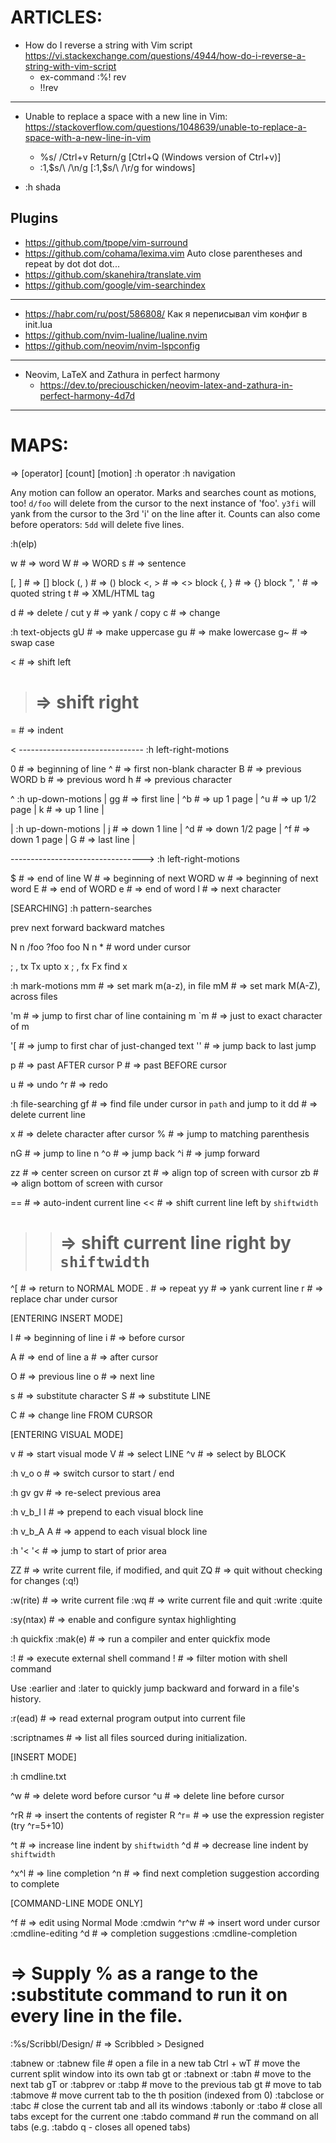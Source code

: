 # ARTICLES:

- How do I reverse a string with Vim script https://vi.stackexchange.com/questions/4944/how-do-i-reverse-a-string-with-vim-script
    - ex-command :%! rev
    - !!rev

--------------------------------------------------------------------------------------

- Unable to replace a space with a new line in Vim: https://stackoverflow.com/questions/1048639/unable-to-replace-a-space-with-a-new-line-in-vim
    - %s/ /Ctrl+v Return/g [Ctrl+Q (Windows version of Ctrl+v)]
    - :1,$s/\ /\n/g [:1,$s/\ /\r/g for windows]



- :h shada

## Plugins
- https://github.com/tpope/vim-surround
- https://github.com/cohama/lexima.vim Auto close parentheses and repeat by dot dot dot...
- https://github.com/skanehira/translate.vim
- https://github.com/google/vim-searchindex

--------------------------------------------------------------------------------------

- https://habr.com/ru/post/586808/ Как я переписывал vim конфиг в init.lua
- https://github.com/nvim-lualine/lualine.nvim
- https://github.com/neovim/nvim-lspconfig

--------------------------------------------------------------------------------------

- Neovim, LaTeX and Zathura in perfect harmony
    - https://dev.to/preciouschicken/neovim-latex-and-zathura-in-perfect-harmony-4d7d

--------------------------------------------------------------------------------------

# MAPS:

=> [operator] [count] [motion]
:h operator
:h navigation

Any motion can follow an operator. Marks and searches count as motions, too!
`d/foo` will delete from the cursor to the next instance of 'foo'. `y3fi` will
yank from the cursor to the 3rd 'i' on the line after it.
Counts can also come before operators: `5dd` will delete five lines.

:h(elp)



w # => word
W # => WORD
s # => sentence

[, ] # => [] block
(, ) # => () block
<, > # => <> block
{, } # => {} block
", ' # => quoted string
t # => XML/HTML tag

d # => delete / cut
y # => yank / copy
c # => change

:h text-objects
gU # => make uppercase
gu # => make lowercase
g~ # => swap case

< # => shift left
> # => shift right
= # => indent

< -------------------------------
:h left-right-motions

0 # => beginning of line
^ # => first non-blank character
B # => previous WORD
b # => previous word
h # => previous character

^   :h up-down-motions
|  gg # => first line
|  ^b # => up 1 page
|  ^u # => up 1/2 page
|   k # => up 1 line
|

|   :h up-down-motions
|   j # => down 1 line
|  ^d # => down 1/2 page
|  ^f # => down 1 page
|   G # => last line
|

--------------------------------->
:h left-right-motions

$ # => end of line
W # => beginning of next WORD
w # => beginning of next word
E # => end of WORD
e # => end of word
l # => next character

[SEARCHING]
:h pattern-searches

prev    next    forward     backward      matches

N       n       /foo        ?foo          foo
N       n       *           #             word under cursor

;       ,       tx          Tx            upto x
;       ,       fx          Fx            find x

:h mark-motions
mm # => set mark m(a-z), in file
mM # => set mark M(A-Z), across files

'm # => jump to first char of line containing m
`m # => just to exact character of m

'[ # => jump to first char of just-changed text
'' # => jump back to last jump

p # => past AFTER cursor
P # => past BEFORE cursor

u # => undo
^r # => redo

:h file-searching
gf # => find file under cursor in `path` and jump to it
dd # => delete current line

x # => delete character after cursor
% # => jump to matching parenthesis

nG # => jump to line n
^o # => jump back
^i # => jump forward

zz # => center screen on cursor
zt # => align top of screen with cursor
zb # => align bottom of screen with cursor

== # => auto-indent current line
<< # => shift current line left by `shiftwidth`
>> # => shift current line right by `shiftwidth`

^[ # => return to NORMAL MODE
.  # => repeat
yy # => yank current line
r  # => replace char under cursor

[ENTERING INSERT MODE]

I # => beginning of line
i # => before cursor

A # => end of line
a # => after cursor

O # => previous line
o # => next line

s # => substitute character
S # => substitute LINE

C # => change line FROM CURSOR

[ENTERING VISUAL MODE]

v  # => start visual mode
V  # => select LINE
^v # => select by BLOCK

:h v_o
o # => switch cursor to start / end

:h gv
gv # => re-select previous area

:h v_b_I
I # => prepend to each visual block line

:h v_b_A
A # => append to each visual block line

:h '<
'< # => jump to start of prior area






ZZ # => write current file, if modified, and quit
ZQ # => quit without checking for changes (:q!)

:w(rite) # => write current file
:wq # => write current file and quit :write :quite

:sy(ntax) # => enable and configure syntax highlighting

:h quickfix
:mak(e) # => run a compiler and enter quickfix mode

:! # => execute external shell command
!  # => filter motion with shell command

Use :earlier and :later to quickly jump backward and forward in a file's history.

:r(ead) # => read external program output into current file

:scriptnames # => list all files sourced during initialization.


[INSERT MODE]

:h cmdline.txt

^w # => delete word before cursor
^u # => delete line before cursor

^rR # => insert the contents of register R
^r= # => use the expression register (try ^r=5+10)

^t # => increase line indent by `shiftwidth`
^d # => decrease line indent by `shiftwidth`

^x^l # => line completion
^n   # => find next completion suggestion according to complete

[COMMAND-LINE MODE ONLY]

^f   # => edit using Normal Mode    :cmdwin
^r^w # => insert word under cursor  :cmdline-editing
^d   # => completion suggestions    :cmdline-completion

# => Supply % as a range to the :substitute command to run it on every line in the file.
:%s/Scribbl/Design/ # => Scribbled > Designed


:tabnew or :tabnew file # open a file in a new tab
Ctrl + wT               # move the current split window into its own tab
gt or :tabnext or :tabn # move to the next tab
gT or :tabprev or :tabp # move to the previous tab
<number>gt              # move to tab <number>
:tabmove <number>       # move current tab to the <number>th position (indexed from 0)
:tabclose or :tabc      # close the current tab and all its windows
:tabonly or :tabo       # close all tabs except for the current one
:tabdo command          # run the command on all tabs (e.g. :tabdo q - closes all opened tabs)
